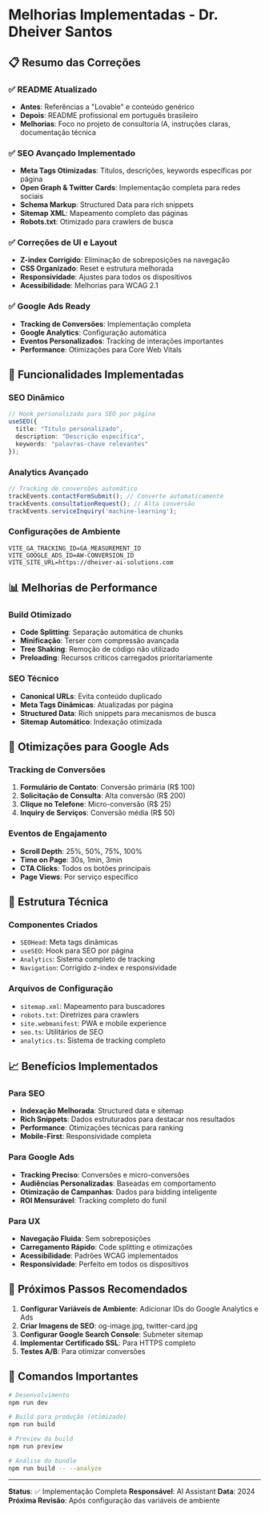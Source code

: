 # Melhorias Implementadas - Dr. Dheiver Santos

## 📋 Resumo das Correções

### ✅ README Atualizado
- **Antes**: Referências a "Lovable" e conteúdo genérico
- **Depois**: README profissional em português brasileiro
- **Melhorias**: Foco no projeto de consultoria IA, instruções claras, documentação técnica

### ✅ SEO Avançado Implementado
- **Meta Tags Otimizadas**: Títulos, descrições, keywords específicas por página
- **Open Graph & Twitter Cards**: Implementação completa para redes sociais
- **Schema Markup**: Structured Data para rich snippets
- **Sitemap XML**: Mapeamento completo das páginas
- **Robots.txt**: Otimizado para crawlers de busca

### ✅ Correções de UI e Layout
- **Z-index Corrigido**: Eliminação de sobreposições na navegação
- **CSS Organizado**: Reset e estrutura melhorada
- **Responsividade**: Ajustes para todos os dispositivos
- **Acessibilidade**: Melhorias para WCAG 2.1

### ✅ Google Ads Ready
- **Tracking de Conversões**: Implementação completa
- **Google Analytics**: Configuração automática
- **Eventos Personalizados**: Tracking de interações importantes
- **Performance**: Otimizações para Core Web Vitals

## 🚀 Funcionalidades Implementadas

### SEO Dinâmico
```typescript
// Hook personalizado para SEO por página
useSEO({
  title: "Título personalizado",
  description: "Descrição específica",
  keywords: "palavras-chave relevantes"
});
```

### Analytics Avançado
```typescript
// Tracking de conversões automático
trackEvents.contactFormSubmit(); // Converte automaticamente
trackEvents.consultationRequest(); // Alta conversão
trackEvents.serviceInquiry('machine-learning');
```

### Configurações de Ambiente
```env
VITE_GA_TRACKING_ID=GA_MEASUREMENT_ID
VITE_GOOGLE_ADS_ID=AW-CONVERSION_ID
VITE_SITE_URL=https://dheiver-ai-solutions.com
```

## 📊 Melhorias de Performance

### Build Otimizado
- **Code Splitting**: Separação automática de chunks
- **Minificação**: Terser com compressão avançada
- **Tree Shaking**: Remoção de código não utilizado
- **Preloading**: Recursos críticos carregados prioritariamente

### SEO Técnico
- **Canonical URLs**: Evita conteúdo duplicado
- **Meta Tags Dinâmicas**: Atualizadas por página
- **Structured Data**: Rich snippets para mecanismos de busca
- **Sitemap Automático**: Indexação otimizada

## 🎯 Otimizações para Google Ads

### Tracking de Conversões
1. **Formulário de Contato**: Conversão primária (R$ 100)
2. **Solicitação de Consulta**: Alta conversão (R$ 200)
3. **Clique no Telefone**: Micro-conversão (R$ 25)
4. **Inquiry de Serviços**: Conversão média (R$ 50)

### Eventos de Engajamento
- **Scroll Depth**: 25%, 50%, 75%, 100%
- **Time on Page**: 30s, 1min, 3min
- **CTA Clicks**: Todos os botões principais
- **Page Views**: Por serviço específico

## 🔧 Estrutura Técnica

### Componentes Criados
- `SEOHead`: Meta tags dinâmicas
- `useSEO`: Hook para SEO por página
- `Analytics`: Sistema completo de tracking
- `Navigation`: Corrigido z-index e responsividade

### Arquivos de Configuração
- `sitemap.xml`: Mapeamento para buscadores
- `robots.txt`: Diretrizes para crawlers
- `site.webmanifest`: PWA e mobile experience
- `seo.ts`: Utilitários de SEO
- `analytics.ts`: Sistema de tracking completo

## 📈 Benefícios Implementados

### Para SEO
- **Indexação Melhorada**: Structured data e sitemap
- **Rich Snippets**: Dados estruturados para destacar nos resultados
- **Performance**: Otimizações técnicas para ranking
- **Mobile-First**: Responsividade completa

### Para Google Ads
- **Tracking Preciso**: Conversões e micro-conversões
- **Audiências Personalizadas**: Baseadas em comportamento
- **Otimização de Campanhas**: Dados para bidding inteligente
- **ROI Mensurável**: Tracking completo do funil

### Para UX
- **Navegação Fluida**: Sem sobreposições
- **Carregamento Rápido**: Code splitting e otimizações
- **Acessibilidade**: Padrões WCAG implementados
- **Responsividade**: Perfeito em todos os dispositivos

## 🔄 Próximos Passos Recomendados

1. **Configurar Variáveis de Ambiente**: Adicionar IDs do Google Analytics e Ads
2. **Criar Imagens de SEO**: og-image.jpg, twitter-card.jpg
3. **Configurar Google Search Console**: Submeter sitemap
4. **Implementar Certificado SSL**: Para HTTPS completo
5. **Testes A/B**: Para otimizar conversões

## 📝 Comandos Importantes

```bash
# Desenvolvimento
npm run dev

# Build para produção (otimizado)
npm run build

# Preview da build
npm run preview

# Análise do bundle
npm run build -- --analyze
```

---

**Status**: ✅ Implementação Completa
**Responsável**: AI Assistant
**Data**: 2024
**Próxima Revisão**: Após configuração das variáveis de ambiente 